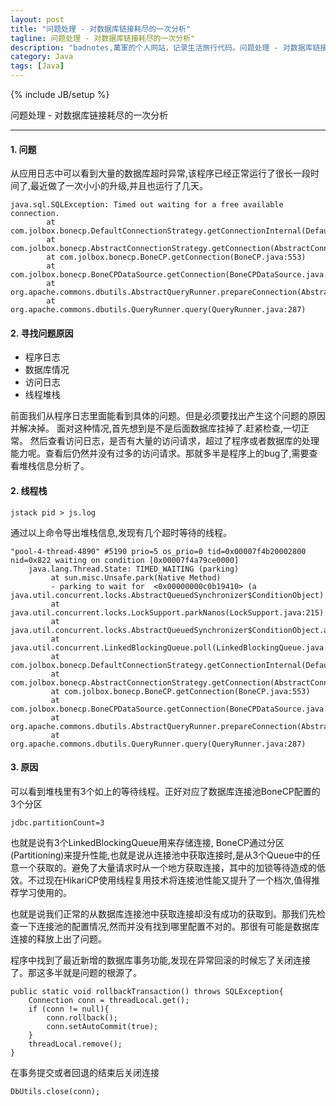 ```yaml
---
layout: post
title: "问题处理 - 对数据库链接耗尽的一次分析"
tagline: 问题处理 - 对数据库链接耗尽的一次分析"
description: "badnotes,萬軍的个人网站，记录生活旅行代码。问题处理 - 对数据库链接耗尽的一次分析"
category: Java
tags: [Java]
---
```

{% include JB/setup %}


问题处理 - 对数据库链接耗尽的一次分析

-------------------------------

#### 1. 问题

从应用日志中可以看到大量的数据库超时异常,该程序已经正常运行了很长一段时间了,最近做了一次小小的升级,并且也运行了几天。

```
java.sql.SQLException: Timed out waiting for a free available connection.
        at com.jolbox.bonecp.DefaultConnectionStrategy.getConnectionInternal(DefaultConnectionStrategy.java:88)
        at com.jolbox.bonecp.AbstractConnectionStrategy.getConnection(AbstractConnectionStrategy.java:90)
        at com.jolbox.bonecp.BoneCP.getConnection(BoneCP.java:553)
        at com.jolbox.bonecp.BoneCPDataSource.getConnection(BoneCPDataSource.java:131)
        at org.apache.commons.dbutils.AbstractQueryRunner.prepareConnection(AbstractQueryRunner.java:204)
        at org.apache.commons.dbutils.QueryRunner.query(QueryRunner.java:287)
```

#### 2. 寻找问题原因

  * 程序日志
  * 数据库情况
  * 访问日志
  * 线程堆栈
  
前面我们从程序日志里面能看到具体的问题。但是必须要找出产生这个问题的原因并解决掉。
面对这种情况,首先想到是不是后面数据库挂掉了.赶紧检查,一切正常。
然后查看访问日志，是否有大量的访问请求，超过了程序或者数据库的处理能力呢。查看后仍然并没有过多的访问请求。那就多半是程序上的bug了,需要查看堆栈信息分析了。

#### 2. 线程栈


`jstack pid > js.log` 

通过以上命令导出堆栈信息,发现有几个超时等待的线程。

```
"pool-4-thread-4890" #5190 prio=5 os_prio=0 tid=0x00007f4b20002800 nid=0x822 waiting on condition [0x00007f4a79ce0000]
    java.lang.Thread.State: TIMED_WAITING (parking)
         at sun.misc.Unsafe.park(Native Method)
         - parking to wait for  <0x00000000c0b19410> (a java.util.concurrent.locks.AbstractQueuedSynchronizer$ConditionObject)
         at java.util.concurrent.locks.LockSupport.parkNanos(LockSupport.java:215)
         at java.util.concurrent.locks.AbstractQueuedSynchronizer$ConditionObject.awaitNanos(AbstractQueuedSynchronizer.java:2078)
         at java.util.concurrent.LinkedBlockingQueue.poll(LinkedBlockingQueue.java:467)
         at com.jolbox.bonecp.DefaultConnectionStrategy.getConnectionInternal(DefaultConnectionStrategy.java:82)
         at com.jolbox.bonecp.AbstractConnectionStrategy.getConnection(AbstractConnectionStrategy.java:90)
         at com.jolbox.bonecp.BoneCP.getConnection(BoneCP.java:553)
         at com.jolbox.bonecp.BoneCPDataSource.getConnection(BoneCPDataSource.java:131)
         at org.apache.commons.dbutils.AbstractQueryRunner.prepareConnection(AbstractQueryRunner.java:204)
         at org.apache.commons.dbutils.QueryRunner.query(QueryRunner.java:287)
```


#### 3. 原因

可以看到堆栈里有3个如上的等待线程。正好对应了数据库连接池BoneCP配置的3个分区

`jdbc.partitionCount=3`

也就是说有3个LinkedBlockingQueue用来存储连接, BoneCP通过分区(Partitioning)来提升性能,也就是说从连接池中获取连接时,是从3个Queue中的任意一个获取的。避免了大量请求时从一个地方获取连接，其中的加锁等待造成的低效。不过现在HikariCP使用线程复用技术将连接池性能又提升了一个档次,值得推荐学习使用的。

也就是说我们正常的从数据库连接池中获取连接却没有成功的获取到。那我们先检查一下连接池的配置情况,然而并没有找到哪里配置不对的。那很有可能是数据库连接的释放上出了问题。

程序中找到了最近新增的数据库事务功能,发现在异常回滚的时候忘了关闭连接了。那这多半就是问题的根源了。

```
public static void rollbackTransaction() throws SQLException{
    Connection conn = threadLocal.get();
    if (conn != null){
        conn.rollback();
        conn.setAutoCommit(true);
    }
    threadLocal.remove();
}
```

在事务提交或者回退的结束后关闭连接

```
DbUtils.close(conn);
```
